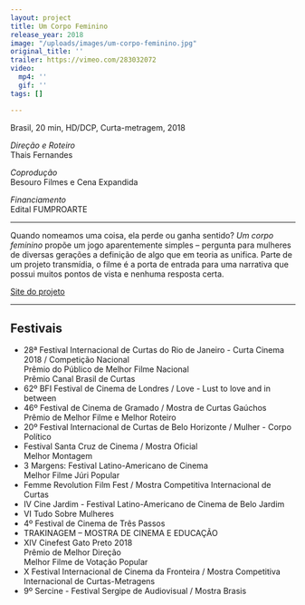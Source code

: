 ```yaml
---
layout: project
title: Um Corpo Feminino
release_year: 2018
image: "/uploads/images/um-corpo-feminino.jpg"
original_title: ''
trailer: https://vimeo.com/283032072
video:
  mp4: ''
  gif: ''
tags: []

---
```

Brasil, 20 min, HD/DCP, Curta-metragem, 2018

_Direção e Roteiro_  
Thais Fernandes

_Coprodução_  
Besouro Filmes e Cena Expandida

_Financiamento_  
Edital FUMPROARTE

***

Quando nomeamos uma coisa, ela perde ou ganha sentido? _Um corpo feminino_ propõe um jogo aparentemente simples – pergunta para mulheres de diversas gerações a definição de algo que em teoria as unifica. Parte de um projeto transmídia, o filme é a porta de entrada para uma narrativa que possui muitos pontos de vista e nenhuma resposta certa.

[Site do projeto](http://www.afemalebodyproject.com/index-port.php#top)

***

## Festivais

* 28ª Festival Internacional de Curtas do Rio de Janeiro - Curta Cinema 2018 / Competição Nacional  
  Prêmio do Público de Melhor Filme Nacional  
  Prêmio Canal Brasil de Curtas
* 62º BFI Festival de Cinema de Londres / Love - Lust to love and in between
* 46º Festival de Cinema de Gramado / Mostra de Curtas Gaúchos  
  Prêmio de Melhor Filme e Melhor Roteiro
* 20º Festival Internacional de Curtas de Belo Horizonte / Mulher - Corpo Político
* Festival Santa Cruz de Cinema / Mostra Oficial  
  Melhor Montagem
* 3 Margens: Festival Latino-Americano de Cinema  
  Melhor Filme Júri Popular
* Femme Revolution Film Fest / Mostra Competitiva Internacional de Curtas
* IV Cine Jardim - Festival Latino-Americano de Cinema de Belo Jardim
* VI Tudo Sobre Mulheres
* 4º Festival de Cinema de Três Passos
* TRAKINAGEM – MOSTRA DE CINEMA E EDUCAÇÃO
* XIV Cinefest Gato Preto 2018  
  Prêmio de Melhor Direção  
  Melhor Filme de Votação Popular
* X Festival Internacional de Cinema da Fronteira / Mostra Competitiva Internacional de Curtas-Metragens
* 9º Sercine - Festival Sergipe de Audiovisual / Mostra Brasis